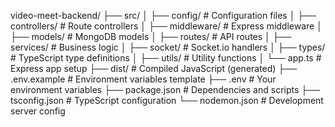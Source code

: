 video-meet-backend/
├── src/
│   ├── config/         # Configuration files
│   ├── controllers/    # Route controllers
│   ├── middleware/     # Express middleware
│   ├── models/         # MongoDB models
│   ├── routes/         # API routes
│   ├── services/       # Business logic
│   ├── socket/         # Socket.io handlers
│   ├── types/          # TypeScript type definitions
│   ├── utils/          # Utility functions
│   └── app.ts          # Express app setup
├── dist/               # Compiled JavaScript (generated)
├── .env.example        # Environment variables template
├── .env                # Your environment variables
├── package.json        # Dependencies and scripts
├── tsconfig.json       # TypeScript configuration
└── nodemon.json        # Development server config